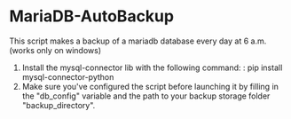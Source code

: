 # MariaDB-AutoBackup
This script makes a backup of a mariadb database every day at 6 a.m. (works only on windows)

1) Install the mysql-connector lib with the following command: : pip install mysql-connector-python
2) Make sure you've configured the script before launching it by filling in the "db_config" variable and the path to your backup storage folder "backup_directory".
